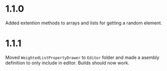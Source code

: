 # 1.1.0
Added extention methods to arrays and lists for getting a random element.

# 1.1.1
Moved `WeightedListPropertyDrawer` to `Editor` folder and made a asembly definition to only include in editor. Builds should now work.  